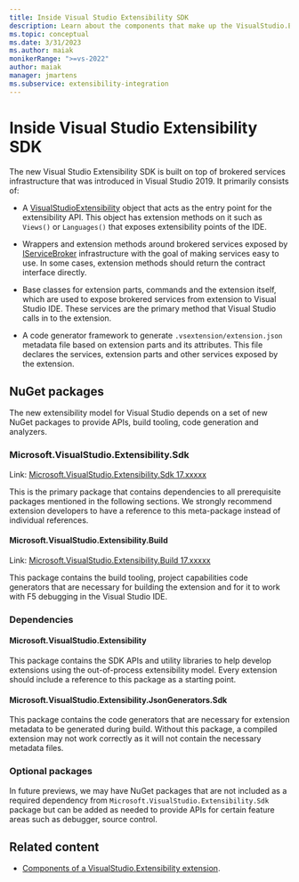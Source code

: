 ```yaml
---
title: Inside Visual Studio Extensibility SDK
description: Learn about the components that make up the VisualStudio.Extensibility SDK.
ms.topic: conceptual
ms.date: 3/31/2023
ms.author: maiak
monikerRange: ">=vs-2022"
author: maiak
manager: jmartens
ms.subservice: extensibility-integration
---
```


# Inside Visual Studio Extensibility SDK

The new Visual Studio Extensibility SDK is built on top of brokered services infrastructure that was introduced in Visual Studio 2019. It primarily consists of:

* A [VisualStudioExtensibility](/dotnet/api/microsoft.visualstudio.extensibility.visualstudioextensibility) object that acts as the entry point for the extensibility API. This object has extension methods on it such as `Views()` or `Languages()` that exposes extensibility points of the IDE.

* Wrappers and extension methods around brokered services exposed by [IServiceBroker](/dotnet/api/microsoft.servicehub.framework.iservicebroker) infrastructure with the goal of making services easy to use. In some cases, extension methods should return the contract interface directly.

* Base classes for extension parts, commands and the extension itself, which are used to expose brokered services from extension to Visual Studio IDE. These services are the primary method that Visual Studio calls in to the extension.

* A code generator framework to generate `.vsextension/extension.json` metadata file based on extension parts and its attributes. This file declares the services, extension parts and other services exposed by the extension.

## NuGet packages

The new extensibility model for Visual Studio depends on a set of new NuGet packages to provide APIs, build tooling, code generation and analyzers.

### Microsoft.VisualStudio.Extensibility.Sdk

Link: [Microsoft.VisualStudio.Extensibility.Sdk 17.xxxxx](https://www.nuget.org/packages/Microsoft.VisualStudio.Extensibility.Sdk/17.6.28-preview-1)

This is the primary package that contains dependencies to all prerequisite packages mentioned in the following sections. We strongly recommend extension developers to have a reference to this meta-package instead of individual references.

#### Microsoft.VisualStudio.Extensibility.Build

Link: [Microsoft.VisualStudio.Extensibility.Build 17.xxxxx](https://www.nuget.org/packages/Microsoft.VisualStudio.Extensibility.Build/17.6.28-preview-1)

This package contains the build tooling, project capabilities code generators that are necessary for building the extension and for it to work with F5 debugging in the Visual Studio IDE.

### Dependencies

#### Microsoft.VisualStudio.Extensibility

This package contains the SDK APIs and utility libraries to help develop extensions using the out-of-process extensibility model. Every extension should include a reference to this package as a starting point.

#### Microsoft.VisualStudio.Extensibility.JsonGenerators.Sdk

This package contains the code generators that are necessary for extension metadata to be generated during build. Without this package, a compiled extension may not work correctly as it will not contain the necessary metadata files.

### Optional packages

In future previews, we may have NuGet packages that are not included as a required dependency from `Microsoft.VisualStudio.Extensibility.Sdk` package but can be added as needed to provide APIs for certain feature areas such as debugger, source control.

## Related content

- [Components of a VisualStudio.Extensibility extension](./extension-anatomy.md).
